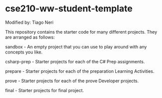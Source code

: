 # cse210-ww-student-template

Modified by: Tiago Neri  

This repository contains the starter code for many different projects. They are arranged as follows:

sandbox - An empty project that you can use to play around with any concepts you like.

csharp-prep - Starter projects for each of the C# Prep assignments.

prepare - Starter projects for each of the preparation Learning Activities.

prove - Starter projects for each of the prove Developer projects.

final - Starter projects for final project.
